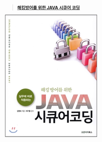 > [**해킹방어를 위한 JAVA 시큐어 코딩**](https://github.com/Security-Whiteblue/SDSC_study/blob/master/KimJiYun/JAVA-SecureCoding.md) <br>
<img src="img/JAVA_BOOK.jpg">